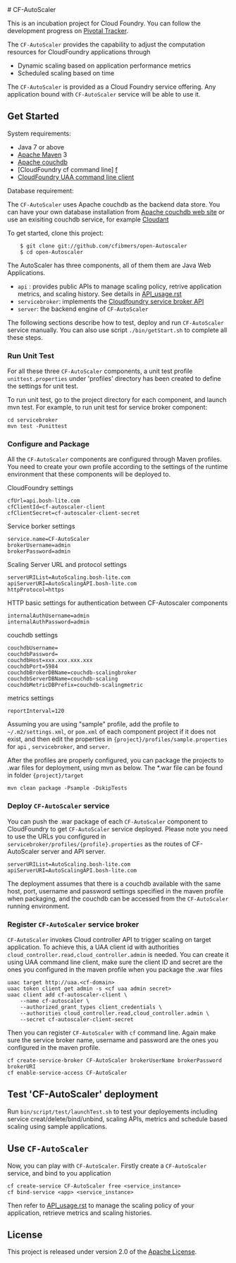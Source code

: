 <link href="https://raw.github.com/clownfart/Markdown-CSS/master/markdown.css" rel="stylesheet"></link>
# CF-AutoScaler

This is an incubation project for Cloud Foundry. You can follow the development progress on [Pivotal Tracker][t].

The `CF-AutoScaler` provides the capability to adjust the computation resources for CloudFoundry applications through

* Dynamic scaling based on application performance metrics
* Scheduled scaling based on time

The `CF-AutoScaler` is provided as a Cloud Foundry service offering. Any application bound with `CF-AutoScaler` service will be able to use it. 

## Get Started

System requirements:

* Java 7 or above
* [Apache Maven][b] 3
* [Apache couchdb][c] 
* [CloudFoundry cf command line] [f]
* [CloudFoundry UAA command line client][u]

Database requirement:

The `CF-AutoScaler` uses Apache couchdb as the backend data store. You can have your own database installation from [Apache couchdb web site][c] or use an exisiting couchdb service, for example [Cloudant][e]


To get started, clone this project:

```shell
    $ git clone git://github.com/cfibmers/open-Autoscaler
    $ cd open-Autoscaler
```

The AutoScaler has three components, all of them them are Java Web Applications. 

* `api` : provides public APIs to manage scaling policy, retrive application metrics, and scaling history. See details in [API_usage.rst][a]
* `servicebroker`: implements the [Cloudfoundry service broker API][k]
* `server`: the backend engine of `CF-AutoScaler`

The following sections describe how to test, deploy and run `CF-AutoScaler` service manually. You can also use script `./bin/getStart.sh` to complete all these steps.


### Run Unit Test

For all these three `CF-AutoScaler` components, a unit test profile `unittest.properties` under 'profiles' directory has been created to define the settings for unit test.

To run unit test,  go to the project directory for each component, and launch mvn test. For example, to run unit test for service broker component:

```shell
cd servicebroker
mvn test -Punittest
```

### Configure and Package 


All the `CF-AutoScaler` components are configured through Maven profiles. You need to create your own profile according to the settings of the runtime environment that these components will be deployed to.

CloudFoundry settings

```
cfUrl=api.bosh-lite.com
cfClientId=cf-autoscaler-client
cfClientSecret=cf-autoscaler-client-secret
```

Service borker settings

```
service.name=CF-AutoScaler
brokerUsername=admin
brokerPassword=admin
```

Scaling Server URL and protocol settings 

```
serverURIList=AutoScaling.bosh-lite.com
apiServerURI=AutoScalingAPI.bosh-lite.com
httpProtocol=https
```

HTTP basic settings for authentication between CF-Autoscaler components

```
internalAuthUsername=admin
internalAuthPassword=admin
```

couchdb settings

```
couchdbUsername=
couchdbPassword=
couchdbHost=xxx.xxx.xxx.xxx
couchdbPort=5984
couchdbBrokerDBName=couchdb-scalingbroker
couchdbServerDBName=couchdb-scaling
couchdbMetricDBPrefix=couchdb-scalingmetric
```

metrics settings

```
reportInterval=120
```


Assuming you are using "sample" profile, add the profile to `~/.m2/settings.xml`, or `pom.xml` of each component project if it does not exist,  and then edit the properties in `{project}/profiles/sample.properties` for `api` , `servicebroker`, and `server`.


After the profiles are properly configured,  you can package the projects to .war files for deployment, using mvn as below. The *.war file can be found in folder `{project}/target`

```shell
mvn clean package -Psample -DskipTests
```

### Deploy `CF-AutoScaler` service

You can push the .war package of each `CF-AutoScaler` component to CloudFoundry to get `CF-AutoScaler` service deployed. Please note you need to use the URLs you configured in `servicebroker/profiles/{profile}.properties` as the routes of CF-AutoScaler server and API server. 

```shell
serverURIList=AutoScaling.bosh-lite.com
apiServerURI=AutoScalingAPI.bosh-lite.com
```

The deployment assumes that there is a couchdb available with the same host, port, username and password settings specified in the maven profile when packaging, and the couchdb can be accessed from the `CF-AutoScaler` running environment.

### Register `CF-AutoScaler` service broker


`CF-AutoScaler` invokes Cloud controller API to trigger scaling on target application. To achieve this, a UAA client id with  authorities `cloud_controller.read,cloud_controller.admin` is needed. You can create it using UAA command line client, make sure the client ID and secret are the ones you configured in the maven profile when you package the .war files

```shell
uaac target http://uaa.<cf-domain>
uaac token client get admin -s <cf uaa admin secret> 
uaac client add cf-autoscaler-client \
	--name cf-autoscaler \
    --authorized_grant_types client_credentials \
    --authorities cloud_controller.read,cloud_controller.admin \
    --secret cf-autoscaler-client-secret
```


Then you can register `CF-AutoScaler` with `cf` command line. Again make sure the service broker name, username and password are the ones you configured in the maven profile.

```shell
cf create-service-broker CF-AutoScaler brokerUserName brokerPassword brokerURI
cf enable-service-access CF-AutoScaler
```

## Test 'CF-AutoScaler' deployment

Run `bin/script/test/launchTest.sh` to test your deployements including service creat/delete/bind/unbind, scaling APIs, metrics and schedule based scaling using sample applications.

## Use `CF-AutoScaler` 

Now, you can play with `CF-AutoScaler`.
Firstly create a `CF-AutoScaler` service, and bind to you application

``` shell
cf create-service CF-AutoScaler free <service_instance>
cf bind-service <app> <service_instance>
```

Then refer to [API_usage.rst][a] to manage the scaling policy of your application, retrieve metrics and scaling histories. 


## License

This project is released under version 2.0 of the [Apache License][l].


[a]: https://github.com/cfibmers/open-Autoscaler/blob/master/docs/API_usage.rst
[b]: https://maven.apache.org/
[c]: http://couchdb.apache.org/
[d]: http://www.eclipse.org/m2e/
[e]: http://www.cloudant.com
[f]: https://github.com/cloudfoundry/cli/releases
[k]: http://docs.cloudfoundry.org/services/api.html
[l]: LICENSE
[t]: https://www.pivotaltracker.com/projects/1566795
[u]: https://github.com/cloudfoundry/cf-uaac

